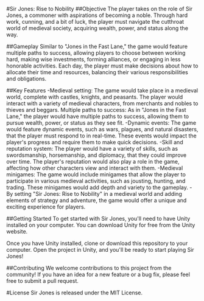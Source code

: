 #Sir Jones: Rise to Nobility
##Objective
The player takes on the role of Sir Jones, a commoner with aspirations of becoming a noble. Through hard work, cunning, and a bit of luck, the player must navigate the cutthroat world of medieval society, acquiring wealth, power, and status along the way.

##Gameplay
Similar to "Jones in the Fast Lane," the game would feature multiple paths to success, allowing players to choose between working hard, making wise investments, forming alliances, or engaging in less honorable activities. Each day, the player must make decisions about how to allocate their time and resources, balancing their various responsibilities and obligations.

##Key Features
-Medieval setting: The game would take place in a medieval world, complete with castles, knights, and peasants. The player would interact with a variety of medieval characters, from merchants and nobles to thieves and beggars.
Multiple paths to success: As in "Jones in the Fast Lane," the player would have multiple paths to success, allowing them to pursue wealth, power, or status as they see fit.
-Dynamic events: The game would feature dynamic events, such as wars, plagues, and natural disasters, that the player must respond to in real-time. These events would impact the player's progress and require them to make quick decisions.
-Skill and reputation system: The player would have a variety of skills, such as swordsmanship, horsemanship, and diplomacy, that they could improve over time. The player's reputation would also play a role in the game, affecting how other characters view and interact with them.
-Medieval minigames: The game would include minigames that allow the player to participate in various medieval activities, such as jousting, hunting, and trading. These minigames would add depth and variety to the gameplay.
-By setting "Sir Jones: Rise to Nobility" in a medieval world and adding elements of strategy and adventure, the game would offer a unique and exciting experience for players.

##Getting Started
To get started with Sir Jones, you'll need to have Unity installed on your computer. You can download Unity for free from the Unity website.

Once you have Unity installed, clone or download this repository to your computer. Open the project in Unity, and you'll be ready to start playing Sir Jones!

##Contributing
We welcome contributions to this project from the community! If you have an idea for a new feature or a bug fix, please feel free to submit a pull request.

#License
Sir Jones is released under the MIT License.
